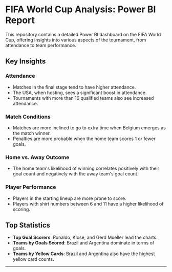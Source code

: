# FIFA World Cup Analysis: Power BI Report

This repository contains a detailed Power BI dashboard on the FIFA World Cup, offering insights into various aspects of the tournament, from attendance to team performance.

## Key Insights

### Attendance
- Matches in the final stage tend to have higher attendance.
- The USA, when hosting, sees a significant boost in attendance.
- Tournaments with more than 16 qualified teams also see increased attendance.

### Match Conditions
- Matches are more inclined to go to extra time when Belgium emerges as the match winner.
- Penalties are more probable when the home team scores 1 or fewer goals.

### Home vs. Away Outcome
- The home team's likelihood of winning correlates positively with their goal count and negatively with the away team's goal count.

### Player Performance
- Players in the starting lineup are more prone to score.
- Players with shirt numbers between 6 and 11 have a higher likelihood of scoring.

## Top Statistics
- **Top Goal Scorers**: Ronaldo, Klose, and Gerd Mueller lead the charts.
- **Teams by Goals Scored**: Brazil and Argentina dominate in terms of goals.
- **Teams by Yellow Cards**: Brazil and Argentina also have the highest yellow card counts.

----